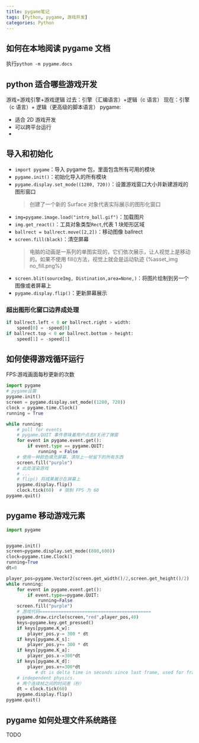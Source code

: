 ```yaml
---
title: pygame笔记
tags: [Python, pygame, 游戏开发]
categories: Python
---
```


## 如何在本地阅读 pygame 文档

执行`python -m pygame.docs`

## python 适合哪些游戏开发

游戏=游戏引擎+游戏逻辑
过去：引擎（汇编语言）+逻辑（c 语言）
现在：引擎（c 语言）+ 逻辑（更高级的脚本语言）
pygame:

- 适合 2D 游戏开发
- 可以跨平台运行
-

## 导入和初始化

- `import pygame`：导入 pygame 包，里面包含所有可用的模块
- `pygame.init()`：初始化导入的所有模块
- `pygame.display.set_mode((1280, 720))`：设置游戏窗口大小并新建游戏的图形窗口
  > 创建了一个新的 Surface 对象代表实际展示的图形化窗口
- `img=pygame.image.load("intro_ball.gif")`：加载图片
- `img.get_react()`：工具对象类型`Rect`,代表 1 块矩形区域
- `ballrect = ballrect.move([2,2])`：移动图像 ballrect
- `screen.fill(black)`：清空屏幕
  > 电脑的动画是一系列的单图实现的，它们依次展示，让人视觉上是移动的。如果不使用 fill()方法，视觉上就会是运动轨迹
  > {%asset_img no_fill.png%}
- `screen.blit(sourceImg, Distination,area=None,)`：将图片绘制到另一个图像或者屏幕上
- `pygame.display.flip()`：更新屏幕展示

### 超出图形化窗口边界成处理

```py
if ballrect.left < 0 or ballrect.right > width:
    speed[0] = -speed[0]
if ballrect.top < 0 or ballrect.bottom > height:
    speed[1] = -speed[1]
```

## 如何使得游戏循环运行

FPS:游戏画面每秒更新的次数

```py
import pygame
# pygame设置
pygame.init()
screen = pygame.display.set_mode((1280, 720))
clock = pygame.time.Clock()
running = True

while running:
    # poll for events
    # pygame.QUIT 事件意味着用户点击X关闭了弹窗
    for event in pygame.event.get():
        if event.type == pygame.QUIT:
            running = False
    # 使用一种颜色填充屏幕，清除上一帧留下的所有东西
    screen.fill("purple")
    # 此处渲染游戏
    # ...
    # flip() 将成果展示在屏幕上
    pygame.display.flip()
    clock.tick(60)  # 限制 FPS 为 60
pygame.quit()
```

## pygame 移动游戏元素

```py
import pygame


pygame.init()
screen=pygame.display.set_mode((800,600))
clock=pygame.time.Clock()
running=True
dt=0

player_pos=pygame.Vector2(screen.get_width()/2,screen.get_height()/2)
while running:
    for event in pygame.event.get():
        if event.type==pygame.QUIT:
            running=False
    screen.fill("purple")
    # 游戏代码==========================================
    pygame.draw.circle(screen,"red",player_pos,40)
    keys=pygame.key.get_pressed()
    if keys[pygame.K_w]:
        player_pos.y-= 300 * dt
    if keys[pygame.K_s]:
        player_pos.y+= 300 * dt
    if keys[pygame.K_a]:
        player_pos.x-=300*dt
    if keys[pygame.K_d]:
        player_pos.x+=300*dt
           # dt is delta time in seconds since last frame, used for framerate-
    # independent physics.
    # 两个连续帧之间的时间差（秒）
    dt = clock.tick(60)
    pygame.display.flip()
pygame.quit()
```

## pygame 如何处理文件系统路径

TODO
